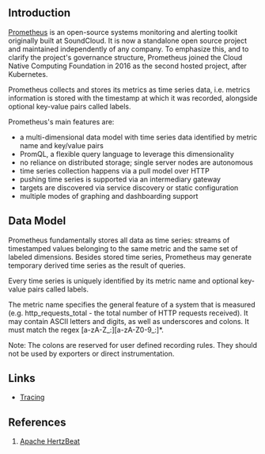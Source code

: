 ## Introduction

[Prometheus](https://prometheus.io/) is an open-source systems monitoring and alerting toolkit originally built at SoundCloud.
It is now a standalone open source project and maintained independently of any company.
To emphasize this, and to clarify the project's governance structure, Prometheus joined the Cloud Native Computing Foundation in 2016 as the second hosted project, after Kubernetes.

Prometheus collects and stores its metrics as time series data, i.e. metrics information is stored with the timestamp at which it was recorded, alongside optional key-value pairs called labels.


Prometheus's main features are:

* a multi-dimensional data model with time series data identified by metric name and key/value pairs
* PromQL, a flexible query language to leverage this dimensionality
* no reliance on distributed storage; single server nodes are autonomous
* time series collection happens via a pull model over HTTP
* pushing time series is supported via an intermediary gateway
* targets are discovered via service discovery or static configuration
* multiple modes of graphing and dashboarding support


## Data Model

Prometheus fundamentally stores all data as time series: streams of timestamped values belonging to the same metric and the same set of labeled dimensions. 
Besides stored time series, Prometheus may generate temporary derived time series as the result of queries.

Every time series is uniquely identified by its metric name and optional key-value pairs called labels.

The metric name specifies the general feature of a system that is measured (e.g. http_requests_total - the total number of HTTP requests received). It may contain ASCII letters and digits, as well as underscores and colons. It must match the regex [a-zA-Z_:][a-zA-Z0-9_:]*.

Note: The colons are reserved for user defined recording rules. They should not be used by exporters or direct instrumentation.

## Links

- [Tracing](/docs/CS/Distributed/Tracing/Tracing.md)

## References

1. [Apache HertzBeat](https://github.com/apache/hertzbeat)


